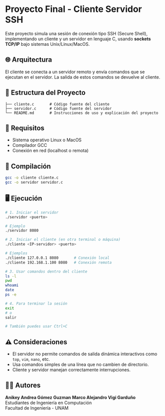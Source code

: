 # Proyecto Final - Cliente Servidor SSH

Este proyecto simula una sesión de conexión tipo SSH (Secure Shell), implementando un cliente y un servidor en lenguaje C, usando **sockets TCP/IP** bajo sistemas Unix/Linux/MacOS.

## 🌐 Arquitectura

El cliente se conecta a un servidor remoto y envía comandos que se ejecutan en el servidor. La salida de estos comandos se devuelve al cliente. 

## 📂 Estructura del Proyecto

```
├── cliente.c       # Código fuente del cliente
├── servidor.c      # Código fuente del servidor
└── README.md       # Instrucciones de uso y explicación del proyecto
```

## 🔧 Requisitos

- Sistema operativo Linux o MacOS
- Compilador GCC
- Conexión en red (localhost o remota)

## 🚀 Compilación

```bash
gcc -o cliente cliente.c
gcc -o servidor servidor.c
```

## 🖥️ Ejecución

```bash
# 1. Iniciar el servidor
./servidor <puerto>

# Ejemplo
./servidor 8080
```

```bash
# 2. Iniciar el cliente (en otra terminal o máquina)
./cliente <IP-servidor> <puerto>

# Ejemplos
./cliente 127.0.0.1 8080       # Conexión local
./cliente 192.168.1.100 8080   # Conexión remota
```

```bash
# 3. Usar comandos dentro del cliente
ls -l
pwd
whoami
date
ps -e
```

```bash
# 4. Para terminar la sesión
exit
# o
salir

# También puedes usar Ctrl+C
```

## ⚠️ Consideraciones

- El servidor no permite comandos de salida dinámica interactivos como `top`, `vim`, `nano`, etc.
- Usa comandos simples de una línea que no cambien de directorio.
- Cliente y servidor manejan correctamente interrupciones.

## 👨‍💻 Autores

**Anikey Andrea Gómez Guzman**
**Marco Alejandro Vigi Garduño**  
Estudiantes de Ingeniería en Computación  
Facultad de Ingeniería - UNAM

